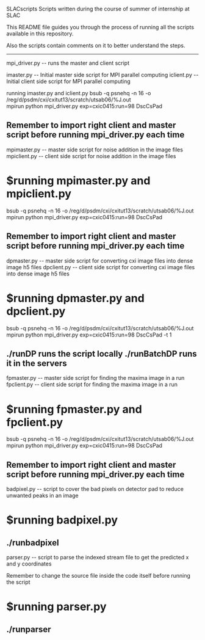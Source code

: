 SLACscripts
Scripts written during the course of summer of internship at SLAC

This README file guides you through the process of running all the scripts available in this repository. 

Also the scripts contain comments on it to better understand the steps.


------------------------------------------------------------------------------------------------------------
mpi_driver.py -- runs the master and client script

imaster.py -- Initial master side script for MPI parallel computing
iclient.py -- Initial client side script for MPI parallel computing

running imaster.py and iclient.py
bsub -q psnehq -n 16 -o /reg/d/psdm/cxi/cxitut13/scratch/utsab06/%J.out \
mpirun python mpi_driver.py exp=cxic0415:run=98 DscCsPad

Remember to import right client and master script before running mpi_driver.py each time
------------------------------------------------------------------------------------------------------------

mpimaster.py -- master side script for noise addition in the image files  
mpiclient.py -- client side script for noise addition in the image files

$running mpimaster.py and mpiclient.py 
======================================
bsub -q psnehq -n 16 -o /reg/d/psdm/cxi/cxitut13/scratch/utsab06/%J.out \
mpirun python mpi_driver.py exp=cxic0415:run=98 DscCsPad

Remember to import right client and master script before running mpi_driver.py each time
------------------------------------------------------------------------------------------------------------

dpmaster.py -- master side script for converting cxi image files into dense image h5 files 
dpclient.py -- client side script for converting cxi image files into dense image h5 files 

$running dpmaster.py and dpclient.py 
====================================
bsub -q psnehq -n 16 -o /reg/d/psdm/cxi/cxitut13/scratch/utsab06/%J.out \
mpirun python mpi_driver.py exp=cxic0415:run=98 DscCsPad -t 1

./runDP runs the script locally 
./runBatchDP runs it in the servers 
------------------------------------------------------------------------------------------------------------

fpmaster.py -- master side script for finding the maxima image in a run
fpclient.py -- client side script for finding the maxima image in a run

$running fpmaster.py and fpclient.py 
====================================
bsub -q psnehq -n 16 -o /reg/d/psdm/cxi/cxitut13/scratch/utsab06/%J.out \
mpirun python mpi_driver.py exp=cxic0415:run=98 DscCsPad

Remember to import right client and master script before running mpi_driver.py each time
------------------------------------------------------------------------------------------------------------

badpixel.py -- script to cover the bad pixels on detector pad to reduce unwanted peaks in an image

$running badpixel.py 
====================
./runbadpixel
------------------------------------------------------------------------------------------------------------

parser.py -- script to parse the indexed stream file to get the predicted x and y coordinates 

Remember to change the source file inside the code itself before running the script 

$running parser.py  
==================
./runparser
------------------------------------------------------------------------------------------------------------

